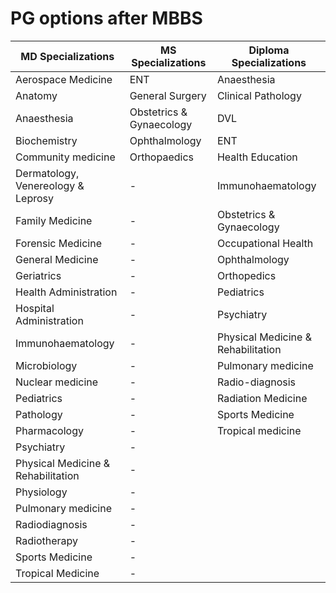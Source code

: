 # PG options after MBBS

| MD Specializations                 | MS Specializations       | Diploma Specializations            |
|------------------------------------|--------------------------|------------------------------------|
| Aerospace Medicine                 | ENT                      | Anaesthesia                        |
| Anatomy                            | General Surgery          | Clinical Pathology                 |
| Anaesthesia                        | Obstetrics & Gynaecology | DVL                                |
| Biochemistry                       | Ophthalmology            | ENT                                |
| Community medicine                 | Orthopaedics             | Health Education                   |
| Dermatology, Venereology & Leprosy | -                        | Immunohaematology                  |
| Family Medicine                    | -                        | Obstetrics & Gynaecology           |
| Forensic Medicine                  | -                        | Occupational Health                |
| General Medicine                   | -                        | Ophthalmology                      |
| Geriatrics                         | -                        | Orthopedics                        |
| Health Administration              | -                        | Pediatrics                         |
| Hospital Administration            | -                        | Psychiatry                         |
| Immunohaematology                  | -                        | Physical Medicine & Rehabilitation |
| Microbiology                       | -                        | Pulmonary medicine                 |
| Nuclear medicine                   | -                        | Radio-diagnosis                    |
| Pediatrics                         | -                        | Radiation Medicine                 |
| Pathology                          | -                        | Sports Medicine                    |
| Pharmacology                       | -                        | Tropical medicine                  |
| Psychiatry                         | -                        |                                    | 
| Physical Medicine & Rehabilitation | -                        |                                    |
| Physiology                         | -                        |                                    |
| Pulmonary medicine                 | -                        |                                    |
| Radiodiagnosis                     | -                        |                                    |
| Radiotherapy                       | -                        |                                    |
| Sports Medicine                    | -                        |                                    |
| Tropical Medicine                  | -                        |                                    |

